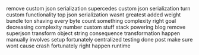 remove custom json serialization supercedes custom json serialization turn custom functionality top json serialization wasnt greatest added weight bundle ton shaving every byte count something complexity right goal decreasing complexity number custom stuff stack powering blog remove superjson transform object string consequence transformation happen manually involves setup fortunately centralized testing done post make sure wont cause crash fortunately right happen runtime